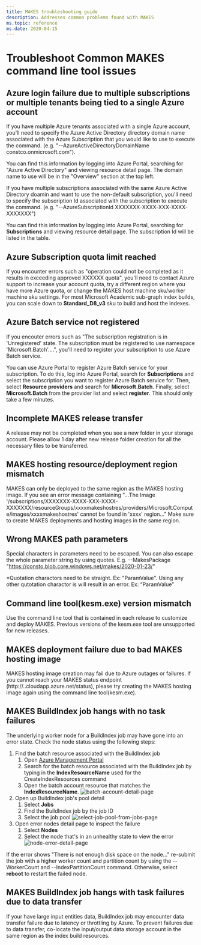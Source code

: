 ```yaml
---
title: MAKES troubleshooting guide
description: Addresses common problems found with MAKES
ms.topic: reference
ms.date: 2020-04-15
---
```


# Troubleshoot Common MAKES command line tool issues

## Azure login failure due to multiple subscriptions or multiple tenants being tied to a single Azure account

If you have multiple Azure tenants associated with a single Azure account, you'll need to specify the Azure Active Directory directory domain name associated with the Azure Subscription that you would like to use to execute the command. (e.g. "--AzureActiveDirectoryDomainName constco.onmicrosoft.com").  

You can find this information by logging into Azure Portal, searching for "Azure Active Directory" and viewing resource detail page. The domain name to use will be in the "Overview" section at the top left.

If you have multiple subscriptions associated with the same Azure Active Directory doamin and want to use the non-default subscription, you'll need to specify the subscription Id associated with the subscription to execute the command. (e.g. "--AzureSubscriptionId XXXXXXX-XXXX-XXX-XXXX-XXXXXXX")

You can find this information by logging into Azure Portal, searching for **Subscriptions** and viewing resource detail page. The subscription Id will be listed in the table.

## Azure Subscription quota limit reached

If you encounter errors such as "operation could not be completed as it results in exceeding approved XXXXXX quota", you'll need to contact Azure support to increase your account quota, try a different region where you have more Azure quota, or change the MAKES host machine sku/worker machine sku settings. For most Microsoft Academic sub-graph index builds, you can scale down to **Standard_D8_v3** sku to build and host the indexes.

## Azure Batch service not registered

If you encouter errors such as "The subscription registration is in 'Unregistered' state. The subscription must be registered to use namespace 'Microsoft.Batch'....", you'll need to register your subscription to use Azure Batch service.

You can use Azure Portal to register Azure Batch service for your subscription. To do this, log into Azure Portal, search for **Subscriptions** and select the subscription you want to register Azure Batch service for. Then, select **Resource providers** and search for **Microsoft.Batch**. Finally, select **Microsoft.Batch** from the provider list and select **register**. This should only take a few minutes.

## Incomplete MAKES release transfer

A release may not be completed when you see a new folder in your storage account. Please allow 1 day after new release folder creation for all the necessary files to be transferred.

## MAKES hosting resource/deployment region mismatch

MAKES can only be deployed to the same region as the MAKES hosting image. If you see an error message containing "...The Image '/subscriptions/XXXXXXX-XXXX-XXX-XXXX-XXXXXXX/resourceGroups/xxxxmakeshostres/providers/Microsoft.Compute/images/xxxxmakeshostres' cannot be found in 'xxxx' region..." Make sure to create MAKES deployments and hosting images in the same region.

## Wrong MAKES path parameters

Special characters in parameters need to be escaped. You can also escape the whole parameter string by using quotes. E.g. --MakesPackage "https://consto.blob.core.windows.net/makes/2020-01-23/"

*Quotation charactors need to be straight. Ex: "ParamValue". Using any other qutotation charactor is will result in an error.  Ex: “ParamValue”

## Command line tool(kesm.exe) version mismatch

Use the command line tool that is contained in each release to customize and deploy MAKES. Previous versions of the kesm.exe tool are unsupported for new releases.  

## MAKES deployment failure due to bad MAKES hosting image  

MAKES hosting image creation may fail due to Azure outages or failures. If you cannot reach your MAKES status endpoint (http://<deploymentName>.<deploymentRegion>.cloudapp.azure.net/status), please try creating the MAKES hosting image again using the command line tool(kesm.exe).

## MAKES BuildIndex job hangs with no task failures

The underlying worker node for a BuildIndex job may have gone into an error state. Check the node status using the following steps:  

1. Find the batch resource associated with the BuildIndex job
    1. Open [Azure Management Portal](https://portal.azure.com)
    1. Search for the batch resource associated with the BuildIndex job by typing in the **IndexResourceName** used for the CreateIndexResources command
    1. Open the batch account resource that matches the **IndexResourceName**.
        ![batch-account-detail-page](media/batch-account-detail-page.png)
1. Open up BuildIndex job's pool detail
    1. Select **Jobs**
    1. Find the BuildIndex job by the job ID
    1. Select the job pool
        ![select-job-pool-from-jobs-page](media/select-job-pool-from-jobs-page.png)
1. Open error nodes detail page to inspect the  failure
    1. Select **Nodes**
    1. Select the node that's in an unhealthy state to view the error
        ![node-error-detail-page](media/node-error-detail-page.png)

If the error shows "There is not enough disk space on the node..." re-submit the job with a higher worker count and partition count by using the --WorkerCount and --IndexPartitionCount command. Otherwise, select **reboot** to restart the failed node.  

## MAKES BuildIndex job hangs with task failures due to data transfer

If your have large input entities data, BuildIndex job may encounter data transfer failure due to latency or throttling by Azure. To prevent failures due to data transfer, co-locate the input/output data storage account in the same region as the index build resources.
